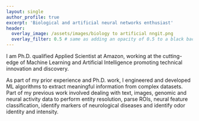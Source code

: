 ```yaml
---
layout: single
author_profile: true
excerpt: 'Biological and artificial neural networks enthusiast'
header:
  overlay_image: /assets/images/biology to artificial nngit.png
  overlay_filter: 0.5 # same as adding an opacity of 0.5 to a black background
---
```


I am Ph.D. qualified Applied Scientist at Amazon, working at the cutting-edge of Machine Learning and Artificial Intelligence promoting technical innovation and discovery.

As part of my prior experience and Ph.D. work, I engineered and developed ML algorithms to extract meaningful information from complex datasets. Part of my previous work involved dealing with text, images, genomic and neural activity data to perform entity resolution, parse  ROIs, neural feature classification, identify markers of neurological diseases and identify odor identity and intensity.
